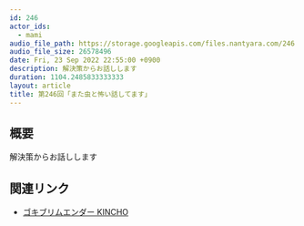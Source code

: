 ```yaml
---
id: 246
actor_ids:
  - mami
audio_file_path: https://storage.googleapis.com/files.nantyara.com/246.mp3
audio_file_size: 26578496
date: Fri, 23 Sep 2022 22:55:00 +0900
description: 解決策からお話しします
duration: 1104.2485833333333
layout: article
title: 第246回「また虫と怖い話してます」
---
```

## 概要

解決策からお話しします

## 関連リンク

* [ゴキブリムエンダー KINCHO](https://www.kincho.co.jp/seihin/insecticide/go_aerosol/muender/)